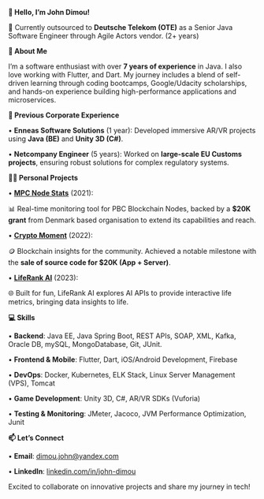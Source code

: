 **👋 Hello, I’m John Dimou!**

📍 Currently outsourced to **Deutsche Telekom (OTE)** as a Senior Java Software Engineer through Agile Actors vendor. (2+ years)

**🌟 About Me**

  

I’m a software enthusiast with over **7 years of experience** in Java. I also love working with Flutter, and Dart. 
My journey includes a blend of self-driven learning through coding bootcamps, Google/Udacity scholarships, and hands-on experience building high-performance applications and microservices.

  

**💼 Previous Corporate Experience**

  
•  **Enneas Software Solutions** (1 year): Developed immersive AR/VR projects using **Java (BE)** and **Unity 3D (C#)**.

•  **Netcompany Engineer** (5 years): Worked on **large-scale EU Customs projects**, ensuring robust solutions for complex regulatory systems.

  

**🧑‍💻 Personal Projects**

  

•  [**MPC Node Stats**](https://apps.apple.com/gr/app/mpc-node-stats/id1661132518?platform=iphone) (2021):

📊 Real-time monitoring tool for PBC Blockchain Nodes, backed by a **$20K grant** from Denmark based organisation to extend its capabilities and reach.

•  [**Crypto Moment**](https://www.producthunt.com/products/crypto-moment) (2022):

🪙 Blockchain insights for the community. Achieved a notable milestone with the **sale of source code for $20K (App + Server)**.

•  [**LifeRank AI**](https://apps.apple.com/lt/app/liferank-ai/id6736438022) (2023):

🌐 Built for fun, LifeRank AI explores AI APIs to provide interactive life metrics, bringing data insights to life.

  

**💻 Skills**

  

•  **Backend**: Java EE, Java Spring Boot,  REST APIs, SOAP, XML, Kafka, Oracle DB, mySQL, MongoDatabase, Git, JUnit.

•  **Frontend & Mobile**: Flutter, Dart, iOS/Android Development, Firebase 

•  **DevOps**: Docker, Kubernetes, ELK Stack, Linux Server Management (VPS), Tomcat

•  **Game Development**: Unity 3D, C#, AR/VR SDKs (Vuforia)

•  **Testing & Monitoring**: JMeter, Jacoco, JVM Performance Optimization, Junit

  


**📫 Let’s Connect**

  

•  **Email**: dimou.john@yandex.com

•  **LinkedIn**: [linkedin.com/in/john-dimou](https://www.linkedin.com/in/john-dimou/)

  

Excited to collaborate on innovative projects and share my journey in tech!
